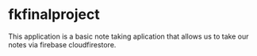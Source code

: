 # fkfinalproject

This application is a basic note taking aplication that allows us to take our notes via firebase cloudfirestore.
